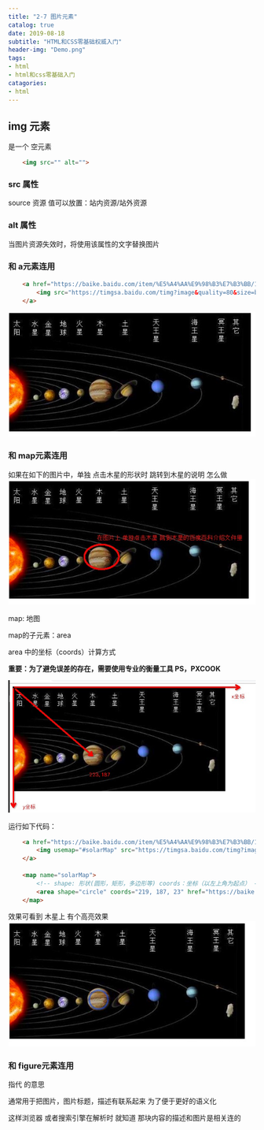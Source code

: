 ```yaml
---
title: "2-7 图片元素"
catalog: true
date: 2019-08-18
subtitle: "HTML和CSS零基础权威入门"
header-img: "Demo.png"
tags:
- html
- html和css零基础入门
catagories:
- html
---
```


## img 元素

是一个 空元素

```html
    <img src="" alt="">
```

### src  属性

source 资源 
值可以放置：站内资源/站外资源

### alt 属性

当图片资源失效时，将使用该属性的文字替换图片

### 和 a元素连用

```html
    <a href="https://baike.baidu.com/item/%E5%A4%AA%E9%98%B3%E7%B3%BB/173281?fr=aladdin">
        <img src="https://timgsa.baidu.com/timg?image&quality=80&size=b9999_10000&sec=1566123703211&di=f4ed25ba420fe67eec8da864dbdf837f&imgtype=0&src=http%3A%2F%2Fs14.sinaimg.cn%2Fmw690%2F001KwHbngy6MzFZpfOd0d%26690" alt="太阳系图片">
    </a>
```
![](assets/2019-08-18-15-34-33.png)
### 和 map元素连用

如果在如下的图片中，单独 点击木星的形状时 跳转到木星的说明 怎么做
![](assets/2019-08-18-15-36-29.png)

map: 地图

map的子元素：area

area 中的坐标（coords）计算方式

**重要：为了避免误差的存在，需要使用专业的衡量工具 PS，PXCOOK**

![](assets/2019-08-18-15-44-03.png)

运行如下代码：
```html
    <a href="https://baike.baidu.com/item/%E5%A4%AA%E9%98%B3%E7%B3%BB/173281?fr=aladdin">
        <img usemap="#solarMap" src="https://timgsa.baidu.com/timg?image&quality=80&size=b9999_10000&sec=1566123703211&di=f4ed25ba420fe67eec8da864dbdf837f&imgtype=0&src=http%3A%2F%2Fs14.sinaimg.cn%2Fmw690%2F001KwHbngy6MzFZpfOd0d%26690" alt="太阳系图片">
    </a>

    <map name="solarMap">
        <!-- shape: 形状(圆形，矩形，多边形等) coords：坐标（以左上角为起点） -->
        <area shape="circle" coords="219, 187, 23" href="https://baike.baidu.com/item/%E6%9C%A8%E6%98%9F/222105?fr=aladdin" alt="" target="_blank">
    </map>
```
效果可看到 木星上 有个高亮效果
![](assets/2019-08-18-15-45-50.png)

### 和 figure元素连用

指代 的意思

通常用于把图片，图片标题，描述有联系起来 为了便于更好的语义化

这样浏览器 或者搜索引擎在解析时  就知道 那块内容的描述和图片是相关连的